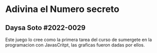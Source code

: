 <h1>Adivina el Numero secreto</h1>
<h2>Daysa Soto #2022-0029</h2>
<p>Este juego lo cree como la primera tarea del curso de sumergete en la programacion con JavasCritpt, las graficas fueron dadas por ellos.</p>
